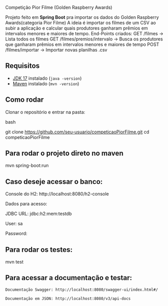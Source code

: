 Competição Pior Filme (Golden Raspberry Awards)

Projeto feito em **Spring Boot** pra importar os dados do Golden Raspberry Awards(categoria Pior Filme)
A ideia é importar os filmes de um CSV ao subir a aplicação e calcular quais produtores ganharam prêmios em intervalos menores e maiores de tempo.
End-Points criados:
GET /filmes -> Lista todos os filmes
GET /filmes/premios/intervalo -> Busca os produtores que ganharam prêmios em intervalos menores e maiores de tempo
POST /filmes/importar -> Importar novas planilhas .csv 


## Requisitos

- [JDK 17](https://adoptium.net/) instalado (`java -version`)
- [Maven](https://maven.apache.org/) instalado (`mvn -version`)

## Como rodar

Clonar o repositório e entrar na pasta:

bash

git clone https://github.com/seu-usuario/competicaoPiorFilme.git
cd competicaoPiorFilme

## Para rodar o projeto direto no maven
mvn spring-boot:run

## Caso deseje acessar o banco:

Console do H2: http://localhost:8080/h2-console

Dados para acesso:

JDBC URL: jdbc:h2:mem:testdb

User: sa

Password:

## Para rodar os testes:
mvn test


## Para acessar a documentação e testar:
	Documentação Swagger: http://localhost:8080/swagger-ui/index.html#/

	Documentação em JSON: http://localhost:8080/v3/api-docs






